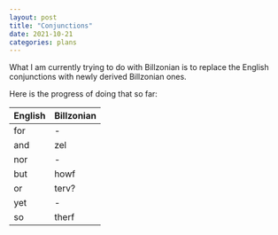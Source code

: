 ```yaml
---
layout: post
title: "Conjunctions"
date: 2021-10-21
categories: plans
---
```


What I am currently trying to do with Billzonian is to replace the
English conjunctions with newly derived Billzonian ones.

Here is the progress of doing that so far:

| English | Billzonian |
|---------|------------|
| for     | -          |
| and     | zel        |
| nor     | -          |
| but     | howf       |
| or      | terv?      |
| yet     | -          |
| so      | therf      |